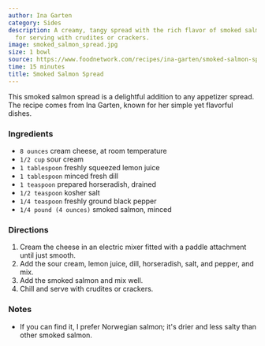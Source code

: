```yaml
---
author: Ina Garten
category: Sides
description: A creamy, tangy spread with the rich flavor of smoked salmon. Perfect
  for serving with crudites or crackers.
image: smoked_salmon_spread.jpg
size: 1 bowl
source: https://www.foodnetwork.com/recipes/ina-garten/smoked-salmon-spread-recipe3-1943150#reviewsTop
time: 15 minutes
title: Smoked Salmon Spread
---
```

This smoked salmon spread is a delightful addition to any appetizer spread. The recipe comes from Ina Garten, known for her simple yet flavorful dishes.

### Ingredients

* `8 ounces` cream cheese, at room temperature
* `1/2 cup` sour cream
* `1 tablespoon` freshly squeezed lemon juice
* `1 tablespoon` minced fresh dill
* `1 teaspoon` prepared horseradish, drained
* `1/2 teaspoon` kosher salt
* `1/4 teaspoon` freshly ground black pepper
* `1/4 pound (4 ounces)` smoked salmon, minced

### Directions

1. Cream the cheese in an electric mixer fitted with a paddle attachment until just smooth.
2. Add the sour cream, lemon juice, dill, horseradish, salt, and pepper, and mix.
3. Add the smoked salmon and mix well.
4. Chill and serve with crudites or crackers.

### Notes

* If you can find it, I prefer Norwegian salmon; it's drier and less salty than other smoked salmon.